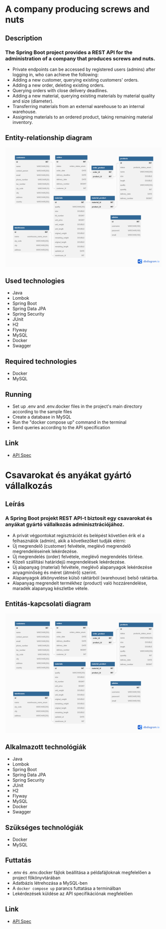 # A company producing screws and nuts

## Description

### The Spring Boot project provides a REST API for the administration of a company that produces screws and nuts.

* Private endpoints can be accessed by registered users (admins) after logging in, who can achieve the following:
* Adding a new customer, querying existing customers' orders.
* Adding a new order, deleting existing orders.
* Querying orders with close delivery deadlines.
* Adding a new material, querying existing materials by material quality and size (diameter).
* Transferring materials from an external warehouse to an internal warehouse.
* Assigning materials to an ordered product, taking remaining material inventory.

## Entity-relationship diagram

![uml_digram_white](src/main/resources/static/ERDiagram.png)

## Used technologies
* Java
* Lombok
* Spring Boot
* Spring Data JPA
* Spring Security
* JUnit
* H2
* Flyway
* MySQL
* Docker
* Swagger

## Required technologies
* Docker
* MySQL

## Running
* Set up .env and .env.docker files in the project's main directory according to the sample files
* Create a database in MySQL
* Run the "docker compose up" command in the terminal
* Send queries according to the API specification

## Link
* [API Spec](http://localhost:8080/swagger-ui/index.html)

##
##

# Csavarokat és anyákat gyártó vállalkozás

## Leírás

### A Spring Boot projekt REST API-t biztosít egy csavarokat és anyákat gyártó vállalkozás adminisztrációjához.

* A privát végpontokat regisztrációt és belépést követően érik el a felhasználók (admin), akik a következőket tudják elérni:
* Új megrendelő (customer) felvétele, meglévő megrendelő megrendeléseinek lekérdezése.
* Új megrendelés (order) felvétele, meglévő megrendelés törlése.
* Közeli szállítási határidejű megrendelések lekérdezése.
* Új alapanyag (material) felvétele, meglévő alapanyagok lekérdezése anyagminőség és méret (átmérő) szerint.
* Alapanyagok átkönyvelése külső raktárból (warehouse) belső raktárba.
* Alapanyag megrendelt termékhez (product) való hozzárendelése, maradék alapanyag készletbe vétele.

## Entitás-kapcsolati diagram

![uml_digram_white](src/main/resources/static/ERDiagram.png)

## Alkalmazott technológiák
* Java
* Lombok
* Spring Boot
* Spring Data JPA
* Spring Security
* JUnit
* H2
* Flyway
* MySQL
* Docker
* Swagger

## Szükséges technológiák
* Docker
* MySQL

## Futtatás
* .env és .env.docker fájlok beállítása a példafájloknak megfelelően a project főkönyvtárában
* Adatbázis létrehozása a MySQL-ben
* A `docker compose up` parancs futtatása a terminálban
* Lekérdezések küldése az API specifikációnak megfelelően

## Link
* [API Spec](http://localhost:8080/swagger-ui/index.html)
